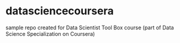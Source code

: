 # datasciencecoursera
sample repo created for Data Scientist Tool Box course (part of Data Science Specialization on Coursera)
